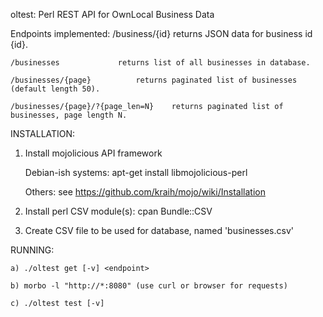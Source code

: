 oltest: Perl REST API for OwnLocal Business Data

Endpoints implemented:
	/business/{id}				returns JSON data for business id {id}.
	
	/businesses				returns list of all businesses in database.
	
	/businesses/{page}			returns paginated list of businesses (default length 50).
	
	/businesses/{page}/?{page_len=N}	returns paginated list of businesses, page length N.

INSTALLATION:	
1) Install mojolicious API framework

	Debian-ish systems: apt-get install libmojolicious-perl
	
	Others: see https://github.com/kraih/mojo/wiki/Installation

2) Install perl CSV module(s): cpan Bundle::CSV

3) Create CSV file to be used for database, named 'businesses.csv'

RUNNING:

	a) ./oltest get [-v] <endpoint>
	
	b) morbo -l "http://*:8080" (use curl or browser for requests)
	
	c) ./oltest test [-v]




